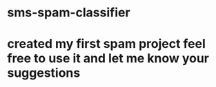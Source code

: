 # sms-spam-classifier
# created my first spam project feel free to use it and let me know your suggestions
